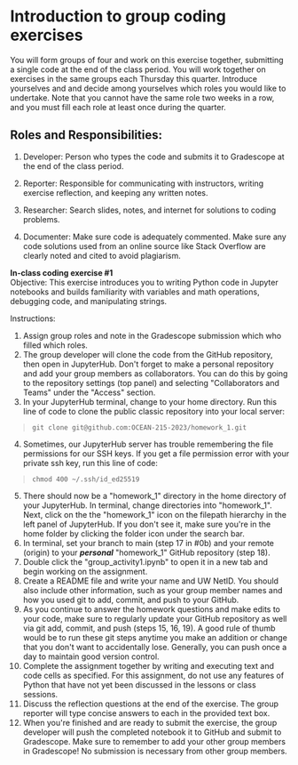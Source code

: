 # Introduction to group coding exercises
You will form groups of four and work on this exercise together, submitting a single code at the end of the class period. You will work together on exercises in the same groups each Thursday this quarter. Introduce yourselves and and decide among yourselves which roles you would like to undertake. Note that you cannot have the same role two weeks in a row, and you must fill each role at least once during the quarter.

## Roles and Responsibilities:

1. Developer: Person who types the code and submits it to Gradescope at the end of the class period.

2. Reporter: Responsible for communicating with instructors, writing exercise reflection, and keeping any written notes.

3. Researcher: Search slides, notes, and internet for solutions to coding problems.

4. Documenter: Make sure code is adequately commented. Make sure any code solutions used from an online source like Stack Overflow are clearly noted and cited to avoid plagiarism.

**In-class coding exercise #1** <br>
Objective: This exercise introduces you to writing Python code in Jupyter notebooks and builds familiarity with variables and math operations, debugging code, and manipulating strings.

Instructions:

1. Assign group roles and note in the Gradescope submission which who filled which roles.
2. The group developer will clone the code from the GitHub repository, then open in JupyterHub. Don't forget to make a personal repository and add your group members as collaborators. You can do this by going to the repository settings (top panel) and selecting "Collaborators and Teams" under the "Access" section.
3. In your JupyterHub terminal, change to your home directory. Run this line of code to clone the public classic repository into your local server:
> ``` git clone git@github.com:OCEAN-215-2023/homework_1.git ```
4. Sometimes, our JupyterHub server has trouble remembering the file permissions for our SSH keys. If you get a file permission error with your private ssh key, run this line of code:
> ```chmod 400 ~/.ssh/id_ed25519```
5. There should now be a "homework_1" directory in the home directory of your JupyterHub. In terminal, change directories into "homework_1". Next, click on the the "homework_1" icon on the filepath hierarchy in the left panel of JupyterHub. If you don't see it, make sure you're in the home folder by clicking the folder icon under the search bar.
6. In terminal, set your branch to main (step 17 in #0b) and your remote (origin) to your **_personal_** "homework_1" GitHub repository (step 18).
7. Double click the "group_activity1.ipynb" to open it in a new tab and begin working on the assignment.
8. Create a README file and write your name and UW NetID. You should also include other information, such as your group member names and how you used git to add, commit, and push to your GitHub.
9. As you continue to answer the homework questions and make edits to your code, make sure to regularly update your GitHub repository as well via git add, commit, and push (steps 15, 16, 19). A good rule of thumb would be to run these git steps anytime you make an addition or change that you don't want to accidentally lose. Generally, you can push once a day to maintain good version control.
10. Complete the assignment together by writing and executing text and code cells as specified. For this assignment, do not use any features of Python that have not yet been discussed in the lessons or class sessions.
11. Discuss the reflection questions at the end of the exercise. The group reporter will type concise answers to each in the provided text box.
12. When you're finished and are ready to submit the exercise, the group developer will push the completed notebook it to GitHub and submit to Gradescope. Make sure to remember to add your other group members in Gradescope! No submission is necessary from other group members.